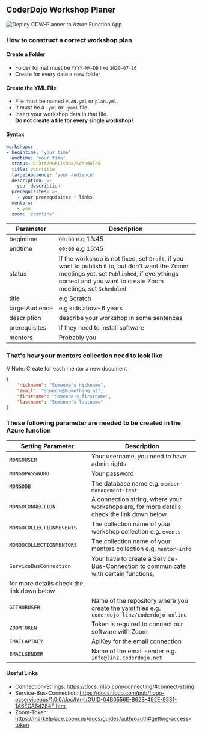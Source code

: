 ## CoderDojo Workshop Planer

![Deploy CDW-Planner to Azure Function App](https://github.com/coderdojo-linz/coderdojo-workshop-planner/workflows/Deploy%20CDW-Planner%20to%20Azure%20Function%20App/badge.svg)

### How to construct a correct workshop plan

#### Create a Folder

+ Folder format must be `YYYY-MM-DD` like `2020-07-16`
+ Create for every date a new folder

#### Create the YML File

+ File must be named `PLAN.yml` or `plan.yml`.
+ It must be a `.yml` or `.yaml` file
+ Insert your workshop data in that file. <br><b>Do not create a file for every single workshop!</b>

#### Syntax

```yml
workshops:
- begintime: 'your time'
  endtime: 'your time'
  status: Draft/Published/Scheduled
  title: yourtitle
  targetAudience: 'your audience'
  description: >- 
    your describtion
  prerequisites: >-
    - your prerequisites + links
  mentors:
    - you
  zoom: 'zoomlink'
```

| Parameter     | Description |
| ------------  | ----------- |
|begintime      |`00:00` e.g 13:45|
|endtime        |`00:00` e.g 15:45|
|status         | If the workshop is not fixed, set `Draft`, if you want to publish it to, but don't want the Zomm meetings yet, set `Published`, if everythings correct and you want to create Zoom meetings, set `Scheduled`|
|title          | e.g Scratch|
|targetAudience | e.g kids above 6 years|
|description    | describe your workshop in some sentences|
|prerequisites  | If they need to install software|
|mentors        | Probably you|


### That's how your mentors collection need to look like
// Note: Create for each mentor a new document
```json
{
    "nickname": "Someone's nickname",
    "email": "someone@something.at",
    "firstname": "Someone's firstname",
    "lastname": "Someone's lastname"
}
```

### These following parameter are needed to be created in the Azure function

| Setting Parameter        | Description |
| ------------             | ----------- |
|`MONGOUSER`               |Your username, you need to have admin rights|
|`MONGOPASSWORD`           |Your password|
|`MONGODB`                 |The database name e.g. `member-management-test`|
|`MONGOCONNECTION`         |A connection string, where your workshops are, for more details check the link down below|
|`MONGOCOLLECTIONMEVENTS`  |The collection name of your workshop collection e.g. `events`|
|`MONGOCOLLECTIONMENTORS`  |The collection name of your mentors collection e.g. `mentor-info`|
|`ServiceBusConnection`    |Your have to create a Service-Bus-Connection to communicate with certain functions, 
                            for more details check the link down below |
|`GITHUBUSER`              |Name of the repository where you create the yaml files e.g. `coderdojo-linz/coderdojo-online`|
|`ZOOMTOKEN`               |Token is required to connect our software with Zoom|
|`EMAILAPIKEY`             |ApiKey for the email connection|
|`EMAILSENDER`             |Name of the email sender e.g. `info@linz.coderdojo.net`|

#### Useful Links
+ Connection-Strings: https://docs.mlab.com/connecting/#connect-string
+ Service-Bus-Connection: https://docs.tibco.com/pub/flogo-azservicebus/1.0.0/doc/html/GUID-04B0556E-B623-492E-9531-1A6ECA64284F.html
+ Zoom-Token: https://marketplace.zoom.us/docs/guides/auth/oauth#getting-access-token


